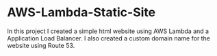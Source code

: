 # AWS-Lambda-Static-Site
In this project I created a simple html website using AWS Lambda and a Application Load Balancer. I also created a custom domain name for the website using Route 53.
